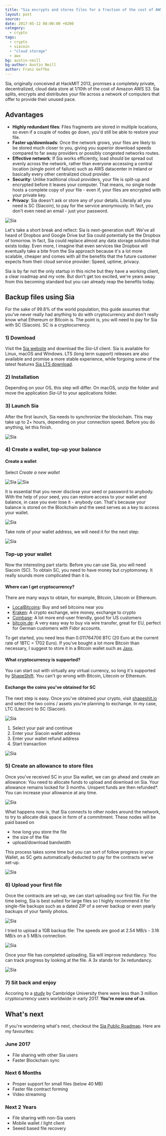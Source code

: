 ```yaml
---
title: "Sia encrypts and stores files for a fraction of the cost of AWS S3"
layout: post
source:
date: 2017-05-12 08:00:00 +0200
category:
  - crypto
tags:
  - crypto
  - siacoin
  - "cloud storage"
  - aws
bg: austin-neill
bg-author: Austin Neill
author: Franz Geffke
---
```


Sia, originally conceived at HackMIT 2013, promises a completely private, decentralized, cloud data store at 1/10th of the cost of Amazon AWS S3. Sia splits, encrypts and distributes your file across a network of computers that offer to provide their unused pace.

## Advantages

- **Highly redundant files**: Files fragments are stored in multiple locations, so even if a couple of nodes go down, you'd still be able to restore your file.
- **Faster up/downloads**: Once the network grows, your files are likely to be stored much closer to you, giving you superior download speeds compared to far away providers or possibly congested networks routes.
- **Effective network**: If Sia works efficiently, load should be spread out evenly across the network, rather than everyone accessing a central location (single point of failure) such as AWS datacenter in Ireland or basically every other centralized cloud provider.
- **Security**: Unlike traditional cloud providers, your file is split-up and encrypted before it leaves your computer. That means, no single node hosts a complete copy of your file - even if, your files are encrypted with your private key.
- **Privacy**: Sia doesn't ask or store any of your details. Literally all you need is SC (Siacoin), to pay for the service anonymously. In fact, you don't even need an email - just your password.

![Sia](/assets/content/2017/sia-encrypts-and-stores-files-for-a-fraction-of-the-cost-of-AWS-S3_01.png)

Let's take a short break and reflect: Sia is next-generation stuff. We've all heard of Dropbox and Google Drive but Sia could potentially be the Dropbox of tomorrow. In fact, Sia could replace almost any data storage solution that exists today. Even more, I imagine that even services like Dropbox will eventually take a bite from the Sia approach because it's a lot more scalable, cheaper and comes with all the benefits that the future customer expects from their cloud service provider: Speed, uptime, privacy.

Sia is by far not the only startup in this niche but they have a working client, a clear roadmap and my vote. But don't get too excited, we're years away from this becoming standard but you can already reap the benefits today.

## Backup files using Sia

For the sake of 99.8% of the world population, this guide assumes that you've never really had anything to do with cryptocurrency and don't really know what Ethereum or Bitcoin is. The point is, you will need to pay for Sia with SC (Siacoin). SC is a cryptocurrency.

### 1) Download

Visit the [Sia website](http://sia.tech/apps/) and download the *Sia-UI* client. Sia is available for Linux, macOS and Windows. LTS (long term support) releases are also available and promise a more stable experience, while forgoing some of the latest features [Sia LTS download](http://sia.tech/lts/).

### 2) Installation

Depending on your OS, this step will differ. On macOS, unzip the folder and move the application *Sia-UI* to your applications folder.

### 3) Launch Sia

After the first launch, Sia needs to synchronize the blockchain. This may take up to 2+ hours, depending on your connection speed. Before you do anything, let this finish.

![Sia](/assets/content/2017/sia-encrypts-and-stores-files-for-a-fraction-of-the-cost-of-AWS-S3_03.png)

### 4) Create a wallet, top-up your balance

#### Create a wallet

Select *Create a new wallet*

![Sia](/assets/content/2017/sia-encrypts-and-stores-files-for-a-fraction-of-the-cost-of-AWS-S3_04.png)
![Sia](/assets/content/2017/sia-encrypts-and-stores-files-for-a-fraction-of-the-cost-of-AWS-S3_05.png)

It is essential that you never disclose your seed or password to anybody. With the help of your seed, you can restore access to your wallet and balance, in case you ever lose it - anybody can. That's because your balance is stored on the Blockchain and the seed serves as a key to access your wallet.

![Sia](/assets/content/2017/sia-encrypts-and-stores-files-for-a-fraction-of-the-cost-of-AWS-S3_06.png)

Take note of your wallet address, we will need it for the next step:

![Sia](/assets/content/2017/sia-encrypts-and-stores-files-for-a-fraction-of-the-cost-of-AWS-S3_07.png)

### Top-up your wallet

Now the interesting part starts: Before you can use Sia, you will need Siacoin (SC). To obtain SC, you need to have money but cryptomoney. It really sounds more complicated than it is.

#### Where can I get cryptocurrency?

There are many ways to obtain, for example, Bitcoin, Litecoin or Ethereum.

- [LocalBitcoins](https://localbitcoins.com/): Buy and sell bitcoins near you
- [Kraken](https://www.kraken.com/): A crypto exchange, wire money, exchange to crypto
- [Coinbase](https://www.coinbase.com/): A lot more end-user friendly, good for US customers
- [bitcoin.de](https://www.bitcoin.de/en): A very easy way to buy via wire transfer, great for EU, perfect for German customers with Fidor accounts.

To get started, you need less than 0.011764706 BTC (20 Euro at the current rate of 1BTC = 1702 Euro). If you've bought a lot more Bitcoin than necessary, I suggest to store it in a Bitcoin wallet such as [Jaxx](https://jaxx.io/).

#### What cryptocurrency is supported?

You can start out with virtually any virtual currency, so long it's supported by [ShapeShift](https://shapeshift.io/#). You can't go wrong with Bitcoin, Litecoin or Ethereum.

#### Exchange the coins you've obtained for SC

The next step is easy. Once you've obtained your crypto, visit [shapeshit.io](https://shapeshift.io/#) and select the two coins / assets you're planning to exchange. In my case, LTC (Litecoin) to SC (Siacoin).

![Sia](/assets/content/2017/sia-encrypts-and-stores-files-for-a-fraction-of-the-cost-of-AWS-S3_08.png)

1. Select your pair and continue
2. Enter your Siacoin wallet address
3. Enter your wallet refund address
4. Start transaction

![Sia](/assets/content/2017/sia-encrypts-and-stores-files-for-a-fraction-of-the-cost-of-AWS-S3_09.png)

### 5) Create an allowance to store files

Once you've received SC in your Sia wallet, we can go ahead and create an allowance: You need to allocate funds to upload and download on Sia. Your allowance remains locked for 3 months. Unspent funds are then refunded*. You can increase your allowance at any time.

![Sia](/assets/content/2017/sia-encrypts-and-stores-files-for-a-fraction-of-the-cost-of-AWS-S3_10.png)

What happens now is, that Sia connects to other nodes around the network, to try to allocate disk space in form of a commitment. These nodes will be paid based on

- how long you store the file
- the size of the file
- upload/download bandwidth

This process takes some time but you can sort of follow progress in your Wallet, as SC gets automatically deducted to pay for the contracts we've set-up.

![Sia](/assets/content/2017/sia-encrypts-and-stores-files-for-a-fraction-of-the-cost-of-AWS-S3_11.png)

### 6) Upload your first file

Once the contracts are set-up, we can start uploading our first file. For the time being, Sia is best suited for large files so I highly recommend it for single-file backups such as a dated ZIP of a server backup or even yearly backups of your family photos.

![Sia](/assets/content/2017/sia-encrypts-and-stores-files-for-a-fraction-of-the-cost-of-AWS-S3_12.png)

I tried to upload a 1GB backup file: The speeds are good at 2.54 MB/s - 3.16 MB/s on a 5 MB/s connection.

![Sia](/assets/content/2017/sia-encrypts-and-stores-files-for-a-fraction-of-the-cost-of-AWS-S3_13.png)

Once your file has completed uploading, Sia will improve redundancy. You can track progress by looking at the file. A 3x stands for 3x redundancy.

![Sia](/assets/content/2017/sia-encrypts-and-stores-files-for-a-fraction-of-the-cost-of-AWS-S3_15.png)

### 7) Sit back and enjoy

Accoring to a [study](http://www.jbs.cam.ac.uk/faculty-research/centres/alternative-finance/publications/global-cryptocurrency/#.WRMKqFKiEQ8) by Cambridge University there were less than 3 million cryptocurrency users worldwide in early 2017. **You're now one of us**.

## What's next

If you're wondering what's next, checkout the [Sia Public Roadmap](https://trello.com/b/Io1dDyuI/sia-public-roadmap). Here are my favourites:

### June 2017

- File sharing with other Sia users
- Faster Blockchain sync

### Next 6 Months

- Proper support for small files (below 40 MB)
- Faster file contract forming
- Video streaming

### Next 2 Years

- File sharing with non-Sia users
- Mobile wallet / light client
- Seeed based file recovery
